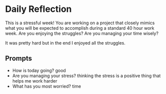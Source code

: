# Daily Reflection
This is a stressful week! You are working on a project that closely mimics what you will be expected to accomplish during a standard 40 hour work week. Are you enjoying the struggles? Are you managing your time wisely? 

It was pretty hard but in the end I enjoyed all the struggles.

## Prompts
- How is today going? 
good
- Are you managing your stress?
thinking the stress is a positive thing that helps me work harder
- What has you most worried?
time